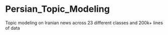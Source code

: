 # Persian_Topic_Modeling
Topic modeling on Iranian news across 23 different classes and 200k+ lines of data
